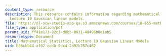 ```yaml
---
content_type: resource
description: This resource contains information regarding mathematical statistics,
  lecture 19 Gaussian linear models.
file: https://ol-ocw-studio-app-qa.s3.amazonaws.com/courses/18-655-mathematical-statistics-spring-2016/b36cbb44af02cddb9dc42d92b767c462_MIT18_655S16_LecNote19.pdf
file_type: application/pdf
parent_uid: ff41e173-82c3-d8bb-8931-48496b8e1ab5
resourcetype: Document
title: Mathematical Statistics, Lecture 19 Gaussian Linear Models
uid: b36cbb44-af02-cddb-9dc4-2d92b767c462
---
```

